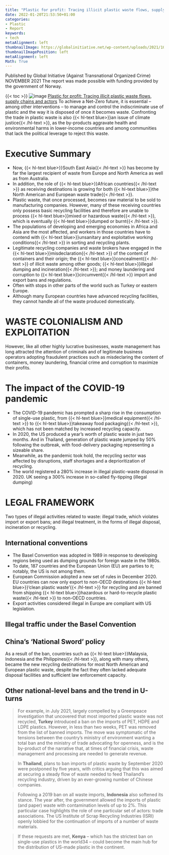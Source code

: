 ```yaml
---
title: "Plastic for profit: Tracing illicit plastic waste flows, supply chains and actors"
date: 2022-01-20T21:53:50+01:00
categories:
- Plastic
- Report
keywords:
- tech
metaAlignment: left
thumbnailImage: https://globalinitiative.net/wp-content/uploads/2021/10/Screenshot-2021-11-08-at-11.47.58-190x272.png
thumbnailImagePosition: left
metaAlignment: left
Math: True
---
```

Published by Global Initiative (Against Transnational Organized Crime)
NOVEMBER 2021
The report was made possible with funding provided by the government of Norway.
<!--more-->
{{< toc >}}
![image](https://globalinitiative.net/wp-content/uploads/2021/10/Screenshot-2021-11-08-at-11.47.58-190x272.png)
[Plastic for profit: Tracing illicit plastic waste flows, supply chains and actors](https://globalinitiative.net/wp-content/uploads/2021/10/GITOC-Plastic-for-Profit.pdf)
To achieve a Net-Zero future, it is essential – among other interventions – to manage and control the indiscriminate use of plastic and the way it is disposed of once it becomes waste. Confronting the trade in plastic waste is also {{< hl-text blue>}}an issue of climate justice{{< /hl-text >}}, as the by-products aggravate health and environmental harms in lower-income countries and among communities that lack the political leverage to reject this waste.

# Executive Summary
* Now, {{< hl-text blue>}}South East Asia{{< /hl-text >}} has become by far the largest recipient of waste from Europe and North America as well as from Australia.
* In addition, the role of {{< hl-text blue>}}African countries{{< /hl-text >}} as receiving destinations is growing for both {{< hl-text blue>}}the North American and European waste trade{{< /hl-text >}}.
* Plastic waste, that once processed, becomes raw material to be sold to manufacturing companies. However, many of these receiving countries only possess basic recycling facilities and therefore are unable to process {{< hl-text blue>}}mixed or hazardous waste{{< /hl-text >}}, which is eventually {{< hl-text blue>}}dumped or burnt{{< /hl-text >}}.
* The populations of developing and emerging economies in Africa and Asia are the most affected, and workers in those countries have to contend with {{< hl-text blue>}}unsanitary and exploitative working conditions{{< /hl-text >}} in sorting and recycling plants.
* Legitimate recycling companies and waste brokers have engaged in the {{< hl-text blue>}}misdeclaration{{< /hl-text >}} of the content of containers and their origin; the {{< hl-text blue>}}concealment{{< /hl-text >}} of illicit waste among other goods; {{< hl-text blue>}}illegal dumping and incineration{{< /hl-text >}}; and money
laundering and corruption to {{< hl-text blue>}}circumvent{{< /hl-text >}} import and export bans and regulations.
* Often with stops in other parts of the world such as Turkey or eastern Europe.
* Although many European countries have advanced recycling facilities, they cannot handle all of the waste produced domestically.

# WASTE COLONIALISM AND EXPLOITATION

However, like all other highly lucrative businesses, waste management has long attracted the attention of criminals and of legitimate business operators adopting fraudulent practices such as misdeclaring the content of containers, money laundering, financial crime and corruption to maximize their profits.

# The impact of the COVID-19 pandemic
* The COVID-19 pandemic has prompted a sharp rise in the consumption of single-use plastic, from {{< hl-text blue>}}medical equipment{{< /hl-text >}} to {{< hl-text blue>}}takeaway food packaging{{< /hl-text >}}, which has not been matched by increased recycling capacity.
* In 2020, the US produced a year’s worth of plastic waste in just two months. And in Thailand, generation of plastic waste jumped by 50% following the outbreak, with food-delivery packaging representing a sizeable share.
* Meanwhile, as the pandemic took hold, the recycling sector was affected by disruptions, staff shortages and a deprioritization of recycling.
* The world registered a 280% increase in illegal plastic-waste disposal in 2020. UK seeing a 300% increase in so-called fly-tipping (illegal dumping)

# LEGAL FRAMEWORK
Two types of illegal activities related to waste: illegal trade,
which violates import or export bans; and illegal treatment, in the forms of illegal disposal, incineration or recycling.
## International conventions
* The Basel Convention was adopted in 1989 in response to developing regions being used as dumping grounds for foreign waste in the 1980s.
* To date, 187 countries and the European Union (EU) are parties to it; notably, the US is not among them.
* European Commission adopted a new set of rules in December 2020. EU countries can now only export to non-OECD destinations {{< hl-text blue>}}‘clean plastic waste’{{< /hl-text >}} for recycling and are banned from shipping {{< hl-text blue>}}hazardous or hard-to-recycle plastic waste{{< /hl-text >}} to non-OECD countries.
* Export activities considered illegal in Europe are compliant with US legislation.
## Illegal traffic under the Basel Convention
## China’s ‘National Sword’ policy
As a result of the ban, countries such as {{< hl-text blue>}}Malaysia, Indonesia and the Philippines{{< /hl-text >}}, along with many others, became the new recycling destinations for most North American and European plastic waste, despite the fact they often lacked adequate disposal facilities and sufficient law enforcement capacity.
## Other national-level bans and the trend in U-turns
> For example, in July 2021, largely compelled by a Greenpeace investigation that uncovered that most imported plastic waste was not recycled, **Turkey** introduced a ban on the imports of PET, HDPE and LDPE plastics. However, in less than two weeks, PET was removed from the list of banned imports. The move was symptomatic of the tensions between the country’s ministry of environment wanting a total ban and the ministry of trade advocating for openness, and is the by-product of the narrative that, at times of financial crisis, waste management and processing are needed to generate revenue.

> In **Thailand**, plans to ban imports of plastic waste by September 2020 were postponed by five years, with critics arguing that this was aimed at securing a steady flow of waste needed to feed Thailand’s recycling industry, driven by an ever-growing number of Chinese companies.

> Following a 2019 ban on all waste imports, **Indonesia** also softened its stance. The year after, the government allowed the imports of plastic (and paper) waste with contamination levels of up to 2%. This particular case highlights the role of one particular set of actors: trade associations. The US Institute of Scrap Recycling Industries (ISRI) openly lobbied for the continuation of imports of a number of waste materials.

> If these requests are met, **Kenya** – which has the strictest ban on single-use plastics in the world34 – could become the main hub for the distribution of US-made plastic in the continent.
